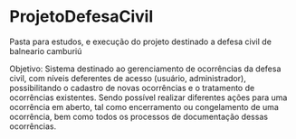 # ProjetoDefesaCivil
Pasta para estudos, e execução do projeto destinado a defesa civil de balneario camburiú

Objetivo:
Sistema destinado ao gerenciamento de ocorrências da defesa civil, com níveis deferentes de acesso (usuário, administrador),
possibilitando o cadastro de novas ocorrências e o tratamento de ocorrências existentes. Sendo possível realizar diferentes 
ações para uma ocorrência em aberto, tal como encerramento ou congelamento de uma ocorrência, bem como todos os processos de 
documentação dessas ocorrências.
